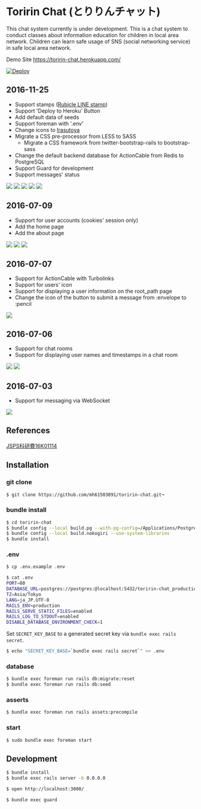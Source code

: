 # Toririn Chat (とりりんチャット)

This chat system currently is under development. This is a chat system to conduct classes about information education for children in local area network. Children can learn safe usage of SNS (social networking service) in safe local area network.

Demo Site https://toririn-chat.herokuapp.com/

[![Deploy](https://www.herokucdn.com/deploy/button.png)](https://heroku.com/deploy?template=https://github.com/mh61503891/toririn-chat)

## 2016-11-25

* Support stamps ([Rubicle LINE stamp](http://rubicle.net/line_stamp.html))
* Support 'Deploy to Heroku' Button
* Add default data of seeds
* Support foreman with '.env'
* Change icons to [Irasutoya](http://www.irasutoya.com/)
* Migrate a CSS pre-processor from LESS to SASS
    * Migrate a CSS framework from twitter-bootstrap-rails to bootstrap-sass
* Change the default backend database for ActionCable from Redis to PostgreSQL
* Support Guard for development
* Support messages' status

![](screenshots/toririn-chat-20161125-1.png)
![](screenshots/toririn-chat-20161125-2.png)
![](screenshots/toririn-chat-20161125-3.png)
![](screenshots/toririn-chat-20161125-4.png)
![](screenshots/toririn-chat-20161125-5.png)

## 2016-07-09

* Support for user accounts (cookies' session only)
* Add the home page
* Add the about page

![](screenshots/toririn-chat-20160709-1.png)
![](screenshots/toririn-chat-20160709-2.png)
![](screenshots/toririn-chat-20160709-3.png)

## 2016-07-07

* Support for ActionCable with Turbolinks
* Support for users' icon
* Support for displaying a user information on the root_path page
* Change the icon of the button to submit a message from :envelope to :pencil

![](screenshots/toririn-chat-20160707.png)

## 2016-07-06

* Support for chat rooms
* Support for displaying user names and timestamps in a chat room

![](screenshots/toririn-chat-20160706-1.png)
![](screenshots/toririn-chat-20160706-2.png)

## 2016-07-03

* Support for messaging via WebSocket

![](screenshots/toririn-chat-20160703.png)

## References

[JSPS科研費16K01114](https://kaken.nii.ac.jp/ja/grant/KAKENHI-PROJECT-16K01114/)

## Installation

### git clone

```bash
$ git clone https://github.com/mh61503891/toririn-chat.git¬
```

### bundle install

```bash
$ cd toririn-chat
$ bundle config --local build.pg --with-pg-config=/Applications/Postgres.app/Contents/Versions/latest/bin/pg_config
$ bundle config --local build.nokogiri --use-system-libraries
$ bundle install
```

### .env

```bash
$ cp .env.example .env
```

```bash
$ cat .env
PORT=80
DATABASE_URL=postgres://postgres:@localhost:5432/toririn-chat_production
TZ=Asia/Tokyo
LANG=ja_JP.UTF-8
RAILS_ENV=production
RAILS_SERVE_STATIC_FILES=enabled
RAILS_LOG_TO_STDOUT=enabled
DISABLE_DATABASE_ENVIRONMENT_CHECK=1
```

Set `SECRET_KEY_BASE` to a generated secret key via `bundle exec rails secret`.

```bash
$ echo "SECRET_KEY_BASE=`bundle exec rails secret`" >> .env
```

### database

```bash
$ bundle exec foreman run rails db:migrate:reset
$ bundle exec foreman run rails db:seed
```

### asserts

```bash
$ bundle exec foreman run rails assets:precompile
```

### start

```bash
$ sudo bundle exec foreman start
```

## Development

```bash
$ bundle install
$ bundle exec rails server -b 0.0.0.0
```

```bash
$ open http://localhost:3000/
```

```bash
$ bundle exec guard
```
